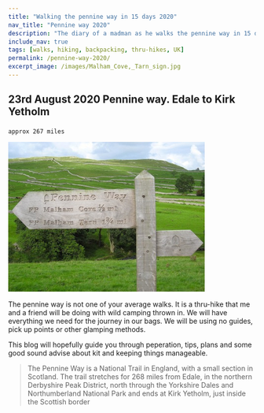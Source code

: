 ```yaml
---
title: "Walking the pennine way in 15 days 2020"
nav_title: "Pennine way 2020"
description: "The diary of a madman as he walks the pennine way in 15 days"
include_nav: true
tags: [walks, hiking, backpacking, thru-hikes, UK]
permalink: /pennine-way-2020/
excerpt_image: /images/Malham_Cove,_Tarn_sign.jpg
---
```


## 23rd August 2020 Pennine way. Edale to Kirk Yetholm
`approx 267 miles`

![The Pennine way](/images/Malham_Cove,_Tarn_sign.jpg "Malham cove, tarn sign post on pennine way")

The pennine way is not one of your average walks. It is a thru-hike that me and a friend will be doing
with wild camping thrown in.  We will have everything we need for the journey in our bags.  We will be using no guides, pick up points or other glamping methods.

This blog will hopefully guide you through peperation, tips, plans and some good sound advise about kit and keeping
things manageable.

> The Pennine Way is a National Trail in England, with a small section in Scotland. The trail stretches for 268 miles from Edale, in the northern Derbyshire Peak District, north through the Yorkshire Dales and Northumberland National Park and ends at Kirk Yetholm, just inside the Scottish border

